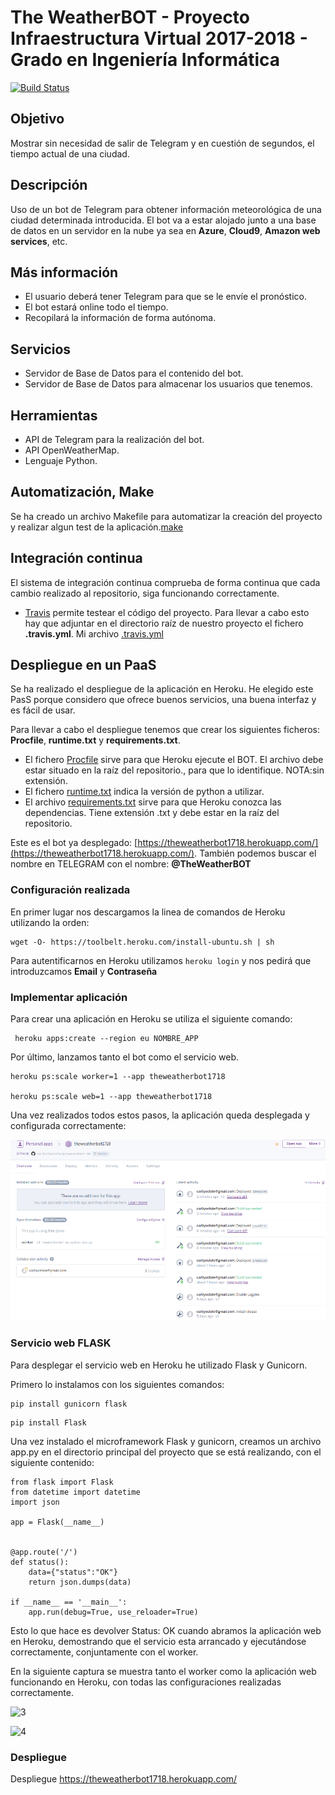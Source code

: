 
# The WeatherBOT - Proyecto Infraestructura Virtual 2017-2018 -  Grado en Ingeniería Informática

[![Build Status](https://travis-ci.org/carlillostole/proyectoIV17-18.svg?branch=master)](https://travis-ci.org/carlillostole/proyectoIV17-18)

## Objetivo

Mostrar sin necesidad de salir de Telegram y en cuestión de segundos, el tiempo actual de una ciudad.

## Descripción

Uso de un bot de Telegram para obtener información meteorológica de una ciudad determinada introducida. El bot va a estar alojado junto a una base de datos en un servidor en la nube ya sea en **Azure**, **Cloud9**, **Amazon web services**, etc.


## Más información

-	El usuario deberá tener Telegram para que se le envíe el pronóstico.
-	El bot estará online todo el tiempo.
-	Recopilará la información de forma autónoma.

## Servicios

-	Servidor de Base de Datos para el contenido del bot.
-	Servidor de Base de Datos para almacenar los usuarios que tenemos.

## Herramientas

-	API de Telegram para la realización del bot.
-	API OpenWeatherMap.
-	Lenguaje Python.

## Automatización, Make

Se ha creado un archivo Makefile para automatizar la creación del proyecto y realizar algun test de la aplicación.[make](https://github.com/carlillostole/proyectoIV17-18/blob/master/Makefile)

## Integración continua

El sistema de integración continua comprueba de forma continua que cada cambio realizado al repositorio, siga funcionando correctamente.

-	[Travis](https://travis-ci.org/) permite testear el código del proyecto. Para llevar a cabo esto hay que adjuntar en el directorio raíz de nuestro proyecto el fichero **.travis.yml**. Mi archivo [.travis.yml](https://github.com/carlillostole/proyectoIV17-18/blob/master/.travis.yml)

## Despliegue en un PaaS

Se ha realizado el despliegue de la aplicación en Heroku. He elegido este PasS porque considero que ofrece buenos servicios, una buena interfaz y es fácil de usar.

Para llevar a cabo el despliegue tenemos que crear los siguientes ficheros: **Procfile**, **runtime.txt** y **requirements.txt**.

-	El fichero [Procfile](https://github.com/carlillostole/proyectoIV17-18/blob/master/Procfile) sirve para que Heroku ejecute el BOT. El archivo debe estar situado en la raíz del repositorio., para que lo identifique. NOTA:sin extensión.
-	El fichero [runtime.txt](https://github.com/carlillostole/proyectoIV17-18/blob/master/runtime.txt) indica la versión de python a utilizar.
-	El archivo [requirements.txt](https://github.com/carlillostole/proyectoIV17-18/blob/master/requirements.txt) sirve para que Heroku conozca las dependencias. Tiene extensión .txt y debe estar en la raíz del repositorio.

Este es el bot ya desplegado: [https://theweatherbot1718.herokuapp.com/](https://theweatherbot1718.herokuapp.com/).
También podemos buscar el nombre en TELEGRAM con el nombre: **@TheWeatherBOT**

### Configuración realizada

En primer lugar nos descargamos la linea de comandos de Heroku utilizando la orden:

```
wget -O- https://toolbelt.heroku.com/install-ubuntu.sh | sh

```
Para autentificarnos en Heroku utilizamos `heroku login` y nos pedirá que introduzcamos **Email** y **Contraseña**

### Implementar aplicación

Para crear una aplicación en Heroku se utiliza el siguiente comando:

```
 heroku apps:create --region eu NOMBRE_APP

```
Por último, lanzamos tanto el bot como el servicio web.

```
heroku ps:scale worker=1 --app theweatherbot1718

heroku ps:scale web=1 --app theweatherbot1718

```

Una vez realizados todos estos pasos, la aplicación queda desplegada y configurada correctamente:

![1](https://github.com/carlillostole/proyectoIV17-18/blob/master/img/despliegue.png?raw=true)

### Servicio web FLASK

Para desplegar el servicio web en Heroku he utilizado Flask y Gunicorn.

Primero lo instalamos con los siguientes comandos:

```
pip install gunicorn flask

```

```
pip install Flask

```
Una vez instalado el microframework Flask y gunicorn, creamos un archivo app.py en el directorio principal del proyecto que se está realizando, con el siguiente contenido:

```
from flask import Flask
from datetime import datetime
import json

app = Flask(__name__)


@app.route('/')
def status():
    data={"status":"OK"}
    return json.dumps(data)

if __name__ == '__main__':
    app.run(debug=True, use_reloader=True)
```

Esto lo que hace es devolver Status: OK cuando abramos la aplicación web en Heroku, demostrando que el servicio esta arrancado y ejecutándose correctamente, conjuntamente con el worker.

En la siguiente captura se muestra tanto el worker como la aplicación web funcionando en Heroku, con todas las configuraciones realizadas correctamente.

![3]()

![4]()

### Despliegue

Despliegue https://theweatherbot1718.herokuapp.com/
